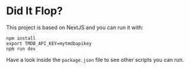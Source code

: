 # Did It Flop?
This project is based on NextJS and you can run it with:
```
npm install
export TMDB_API_KEY=mytmdbapikey
npm run dev
```

Have a look inside the `package.json` file to see other scripts you can run.
